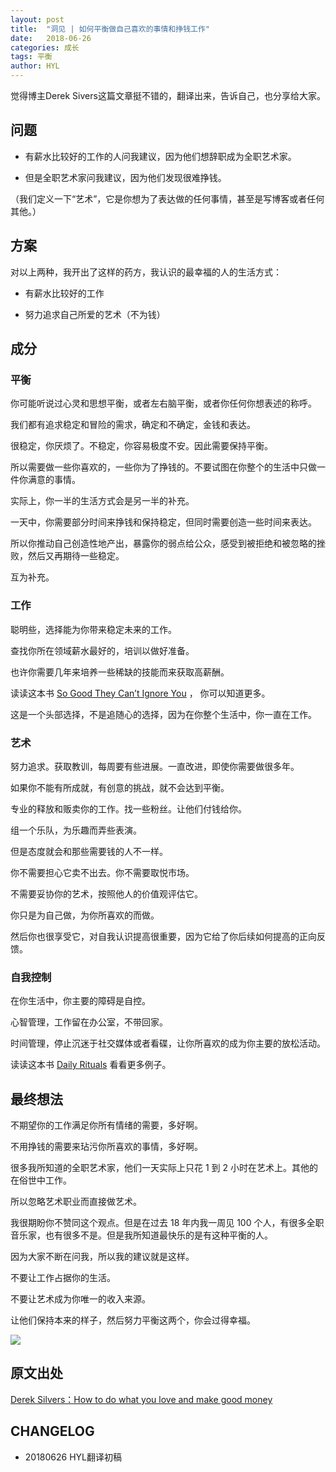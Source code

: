 ```yaml
---
layout: post
title:  "洞见 | 如何平衡做自己喜欢的事情和挣钱工作"
date:   2018-06-26
categories: 成长
tags: 平衡
author: HYL
---
```


觉得博主Derek Sivers这篇文章挺不错的，翻译出来，告诉自己，也分享给大家。


## 问题

- 有薪水比较好的工作的人问我建议，因为他们想辞职成为全职艺术家。

- 但是全职艺术家问我建议，因为他们发现很难挣钱。

（我们定义一下“艺术”，它是你想为了表达做的任何事情，甚至是写博客或者任何其他。）

## 方案

对以上两种，我开出了这样的药方，我认识的最幸福的人的生活方式：

- 有薪水比较好的工作

- 努力追求自己所爱的艺术（不为钱）


## 成分


### 平衡

你可能听说过心灵和思想平衡，或者左右脑平衡，或者你任何你想表述的称呼。

我们都有追求稳定和冒险的需求，确定和不确定，金钱和表达。

很稳定，你厌烦了。不稳定，你容易极度不安。因此需要保持平衡。

所以需要做一些你喜欢的，一些你为了挣钱的。不要试图在你整个的生活中只做一件你满意的事情。

实际上，你一半的生活方式会是另一半的补充。

一天中，你需要部分时间来挣钱和保持稳定，但同时需要创造一些时间来表达。

所以你推动自己创造性地产出，暴露你的弱点给公众，感受到被拒绝和被忽略的挫败，然后又再期待一些稳定。

互为补充。

### 工作

聪明些，选择能为你带来稳定未来的工作。

查找你所在领域薪水最好的，培训以做好准备。

也许你需要几年来培养一些稀缺的技能而来获取高薪酬。

读读这本书 [So Good They Can’t Ignore You](https://sivers.org/book/SoGood) ， 你可以知道更多。

这是一个头部选择，不是追随心的选择，因为在你整个生活中，你一直在工作。

### 艺术

努力追求。获取教训，每周要有些进展。一直改进，即使你需要做很多年。

如果你不能有所成就，有创意的挑战，就不会达到平衡。

专业的释放和贩卖你的工作。找一些粉丝。让他们付钱给你。

组一个乐队，为乐趣而弄些表演。

但是态度就会和那些需要钱的人不一样。

你不需要担心它卖不出去。你不需要取悦市场。

不需要妥协你的艺术，按照他人的价值观评估它。

你只是为自己做，为你所喜欢的而做。

然后你也很享受它，对自我认识提高很重要，因为它给了你后续如何提高的正向反馈。


### 自我控制

在你生活中，你主要的障碍是自控。

心智管理，工作留在办公室，不带回家。

时间管理，停止沉迷于社交媒体或者看碟，让你所喜欢的成为你主要的放松活动。

读读这本书 [Daily Rituals](https://sivers.org/book/DailyRituals) 看看更多例子。



## 最终想法

不期望你的工作满足你所有情绪的需要，多好啊。

不用挣钱的需要来玷污你所喜欢的事情，多好啊。

很多我所知道的全职艺术家，他们一天实际上只花 1 到 2 小时在艺术上。其他的在俗世中工作。

所以忽略艺术职业而直接做艺术。

我很期盼你不赞同这个观点。但是在过去 18 年内我一周见 100 个人，有很多全职音乐家，也有很多不是。但是我所知道最快乐的是有这种平衡的人。

因为大家不断在问我，所以我的建议就是这样。

不要让工作占据你的生活。

不要让艺术成为你唯一的收入来源。

让他们保持本来的样子，然后努力平衡这两个，你会过得幸福。


![](https://images.pexels.com/photos/1055081/pexels-photo-1055081.jpeg?cs=srgb&dl=balancing-chrome-close-up-1055081.jpg&fm=jpg)




## 原文出处

[Derek Silvers：How to do what you love and make good money](https://sivers.org/balance)


## CHANGELOG

- 20180626 HYL翻译初稿




